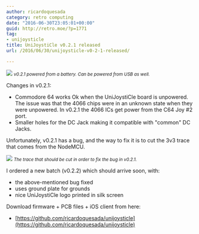 ```yaml
---
author: ricardoquesada
category: retro computing
date: "2016-06-30T23:05:01+00:00"
guid: http://retro.moe/?p=1771
tag:
- unijoysticle
title: UniJoystiCle v0.2.1 released
url: /2016/06/30/unijoysticle-v0-2-1-released/

---
```


![](/images/unijoysticle-v0-2-1-released-battery.jpg)
<small>*v0.2.1 powered from a battery. Can be powered from USB as well.*</small>

Changes in v0.2.1:

- Commodore 64 works Ok when the UniJoystiCle board is unpowered.
  The issue was that the 4066 chips were in an unknown state when they were
  unpowered.
  In v0.2.1 the 4066 ICs get power from the C64 Joy #2 port.
- Smaller holes for the DC Jack making it compatible with "common" DC Jacks.

Unfortunately, v0.2.1 has a bug, and the way to fix it is to cut the 3v3 trace
that comes from the NodeMCU.

![](/images/unijoysticle-v0-2-1-released-board.jpg)
<small>*The trace that should be cut in order to fix the bug in v0.2.1.*</small>

I ordered a new batch (v0.2.2) which should arrive soon, with:

- the above-mentioned bug fixed
- uses ground plate for grounds
- nice UniJoystiCle logo printed in silk screen

Download firmware + PCB files + iOS client from here:

- [https://github.com/ricardoquesada/unijoysticle](https://github.com/ricardoquesada/unijoysticle)
